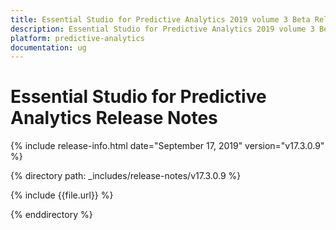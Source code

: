 ```yaml
---
title: Essential Studio for Predictive Analytics 2019 volume 3 Beta Release Release Notes  
description: Essential Studio for Predictive Analytics 2019 volume 3 Beta Release Release Notes  
platform: predictive-analytics
documentation: ug
---
```


# Essential Studio for Predictive Analytics  Release Notes  

{% include release-info.html date="September 17, 2019"  version="v17.3.0.9" %} 


{% directory path: _includes/release-notes/v17.3.0.9 %}

{% include {{file.url}} %}

{% enddirectory %}